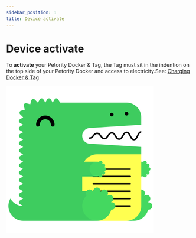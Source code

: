 ```yaml
---
sidebar_position: 1
title: Device activate
---
```


# Device activate
To **activate** your Petority Docker & Tag, the Tag must sit in the indention on the top side of your Petority Docker and access to electricity.See: [Charging Docker & Tag](/docs/2-battery-charging/battery-charging)

![activate](/img/logo.svg)

